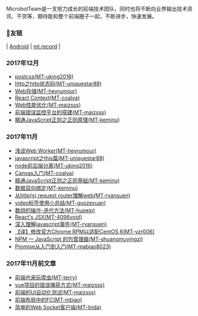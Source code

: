 MicrobotTeam是一支努力成长的前端技术团队，同时也将不断向业界输出技术资讯、干货等，期待能和整个前端圈子一起，不断进步，快速发展。

### 友链
|
[Android](https://androidblog.linghit.com/) |
[mt.record](https://microbotteam.github.io/mt.record/) |

### 2017年12月
- [postcss(MT-uking2016)](https://uking2016.github.io/2017/12/16/postcss-2017-12-16/)
- [http之http状态码(MT-uniquestar88)](https://uniquestar88.github.io/2017/12/13/http%E4%B9%8Bhttp%E7%8A%B6%E6%80%81%E7%A0%81/)
- [Web存储(MT-heyrumour)](https://heyrumour.github.io/2017/12/09/Web%E5%AD%98%E5%82%A8/)
- [React Context(MT-coalya)](https://coalya.github.io/2017/12/03/Context/)
- [Web性能优化(MT-maizsss)](https://maizsss.github.io/2017/12/12/Web%E6%80%A7%E8%83%BD%E4%BC%98%E5%8C%96/)
- [前端错误监控平台的搭建(MT-maizsss)](https://maizsss.github.io/2017/12/06/%E5%89%8D%E7%AB%AF%E9%94%99%E8%AF%AF%E7%9B%91%E6%8E%A7%E5%B9%B3%E5%8F%B0%E7%9A%84%E6%90%AD%E5%BB%BA/)
- [精通JavaScript正则之正则原理(MT-keminu)](http://keminu.com/2017/12/03/%E7%B2%BE%E9%80%9AJavaScript%E6%AD%A3%E5%88%99%E4%B9%8B%E6%AD%A3%E5%88%99%E5%8E%9F%E7%90%86/)

### 2017年11月
- [浅谈Web Worker(MT-heyrumour)](https://heyrumour.github.io/2017/11/05/%E6%B5%85%E8%B0%88Web%20Worker/)
- [javascript之this篇(MT-uniquestar88)](https://uniquestar88.github.io/2017/11/12/201711/javascript%E4%B9%8Bthis%E7%AF%87/)
- [node前后端分离(MT-uking2016)](https://uking2016.github.io/2017/11/14/node/)
- [Canvas入门(MT-coalya)](https://coalya.github.io/2017/11/05/Canvas%E5%85%A5%E9%97%A8/)
- [精通JavaScript正则之正则基础(MT-keminu)](http://keminu.com/2017/11/05/%E7%B2%BE%E9%80%9AJavaScript%E6%AD%A3%E5%88%99%E4%B9%8B%E6%AD%A3%E5%88%99%E5%9F%BA%E7%A1%80/)
- [数据双向绑定(MT-keminu)](http://keminu.com/2017/11/05/%E6%95%B0%E6%8D%AE%E5%8F%8C%E5%90%91%E7%BB%91%E5%AE%9A/)
- [从http(s) request router理解web(MT-ryansuen)](https://guozexuan.github.io/2017/11/21/video%E6%A0%87%E7%AD%BE%E4%BD%BF%E7%94%A8%E5%B0%8F%E6%80%BB%E7%BB%93/#more)
- [video标签使用小总结(MT-guozexuan)](https://guozexuan.github.io/2017/11/21/video%E6%A0%87%E7%AD%BE%E4%BD%BF%E7%94%A8%E5%B0%8F%E6%80%BB%E7%BB%93/#more)
- [数组的操作-迭代方法(MT-hupeip)](https://hupeip.github.io/2017/11/19/%E6%95%B0%E7%BB%84%E7%9A%84%E6%93%8D%E4%BD%9C-%E8%BF%AD%E4%BB%A3%E6%96%B9%E6%B3%95/)
- [React's JSX(MT-4096void)](https://4096void.github.io/myland/React's%20JSX)
- [深入理解javascript事件(MT-ryansuen)](https://ryansuen.github.io/2017/11/20/%E6%B7%B1%E5%85%A5%E7%90%86%E8%A7%A3javascript%E4%BA%8B%E4%BB%B6/)
- [【译】修改官方Chrome RPM以适配CentOS 6(MT-yzr006)](https://github.com/yzr006/MyMD/blob/master/%E3%80%90%E8%AF%91%E3%80%91%E4%BF%AE%E6%94%B9%E5%AE%98%E6%96%B9Chrome%20RPM%E4%BB%A5%E9%80%82%E9%85%8DCentOS%206.md)
- [NPM — JavaScript 的包管理器(MT-shuangmuyingzi)](https://shuangmuyingzi.github.io/2017/11/23/npm/)
- [Promise从入门到入门(MT-mabiao8023)](https://mabiao8023.github.io/2017/11/28/promise%E5%85%A5%E9%97%A8%E5%88%B0%E5%85%A5%E9%97%A8/)

### 2017年11月前文章
- [前端也来玩爬虫(MT-terry)](https://github.com/yzr006/MyMD/blob/master/%E5%89%8D%E7%AB%AF%E4%B9%9F%E6%9D%A5%E7%8E%A9%E7%88%AC%E8%99%AB.md)
- [vue项目的错误捕获方式(MT-maizsss)](https://maizsss.github.io/2017/11/01/vue%E9%A1%B9%E7%9B%AE%E7%9A%84%E9%94%99%E8%AF%AF%E6%8D%95%E8%8E%B7%E6%96%B9%E5%BC%8F/)
- [前端的UI自动化测试(MT-maizsss)](https://maizsss.github.io/2017/10/28/%E5%89%8D%E7%AB%AF%E7%9A%84UI%E8%87%AA%E5%8A%A8%E5%8C%96%E6%B5%8B%E8%AF%95/)
- [前端布局中的FC(MT-mbiao)](https://mabiao8023.github.io/2017/11/01/%E5%89%8D%E7%AB%AF%E5%B8%83%E5%B1%80%E4%B8%AD%E7%9A%84FC/)
- [简单的Web Socket客户端(MT-linda)](https://shuangmuyingzi.github.io/2017/10/18/websocket/)
